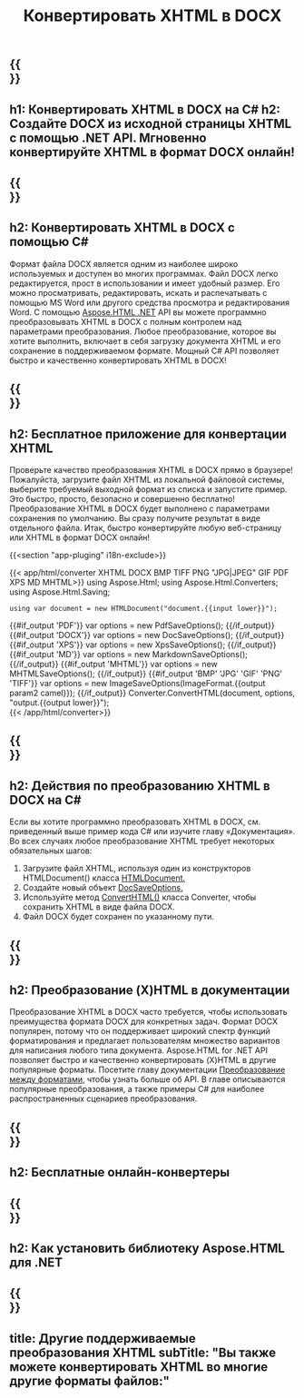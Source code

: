 ﻿---
translation: true
template: /templates/_template-conversion-child.md
title: Конвертировать XHTML в DOCX
description: Преобразование XHTML в DOCX на C#. Легко используйте API в любом приложении .NET. Попробуйте онлайн-конвертер XHTML в DOCX бесплатно!
url: /net/conversion/xhtml-to-docx/
family: html
platformtag: net
feature: conversion
informat: XHTML
outformat: DOCX
otherformats: PDF XPS GIF JPEG PNG TIFF BMP HTML MHTML MD
---

{{<section banner>}}
---
h1: Конвертировать XHTML в DOCX на C#
h2: Создайте DOCX из исходной страницы XHTML с помощью .NET API. Мгновенно конвертируйте XHTML в формат DOCX онлайн!
---

{{<section overview>}}
---
h2: Конвертировать XHTML в DOCX с помощью C#
---

Формат файла DOCX является одним из наиболее широко используемых и доступен во многих программах. Файл DOCX легко редактируется, прост в использовании и имеет удобный размер. Его можно просматривать, редактировать, искать и распечатывать с помощью MS Word или другого средства просмотра и редактирования Word. С помощью [Aspose.HTML .NET](https://products.aspose.com/html/net/) API вы можете программно преобразовывать XHTML в DOCX с полным контролем над параметрами преобразования. Любое преобразование, которое вы хотите выполнить, включает в себя загрузку документа XHTML и его сохранение в поддерживаемом формате. Мощный C# API позволяет быстро и качественно конвертировать XHTML в DOCX!

{{<section demos>}}
---
h2: Бесплатное приложение для конвертации XHTML
---

Проверьте качество преобразования XHTML в DOCX прямо в браузере! Пожалуйста, загрузите файл XHTML из локальной файловой системы, выберите требуемый выходной формат из списка и запустите пример. Это быстро, просто, безопасно и совершенно бесплатно! Преобразование XHTML в DOCX будет выполнено с параметрами сохранения по умолчанию. Вы сразу получите результат в виде отдельного файла. Итак, быстро конвертируйте любую веб-страницу или XHTML в формат DOCX онлайн!

{{<section "app-pluging" i18n-exclude>}}

{{< app/html/converter XHTML DOCX BMP TIFF PNG "JPG|JPEG" GIF PDF XPS MD MHTML>}}
using Aspose.Html;
using Aspose.Html.Converters;
using Aspose.Html.Saving;

    using var document = new HTMLDocument("document.{{input lower}}");
{{#if_output 'PDF'}}
    var options = new PdfSaveOptions();
{{/if_output}}
{{#if_output 'DOCX'}}
    var options = new DocSaveOptions();
{{/if_output}}
{{#if_output 'XPS'}}
    var options = new XpsSaveOptions();
{{/if_output}}
{{#if_output 'MD'}}
    var options = new MarkdownSaveOptions();
{{/if_output}}
{{#if_output 'MHTML'}}
    var options = new MHTMLSaveOptions();
{{/if_output}}
{{#if_output 'BMP' 'JPG' 'GIF' 'PNG' 'TIFF'}}
    var options = new ImageSaveOptions(ImageFormat.{{output param2 camel}});
{{/if_output}}
    Converter.ConvertHTML(document, options, "output.{{output lower}}");   
{{< /app/html/converter>}} 


{{<section steps>}}
---
h2: Действия по преобразованию XHTML в DOCX на C#
---

Если вы хотите программно преобразовать XHTML в DOCX, см. приведенный выше пример кода C# или изучите главу «Документация». Во всех случаях любое преобразование XHTML требует некоторых обязательных шагов:
1. Загрузите файл XHTML, используя один из конструкторов HTMLDocument() класса [HTMLDocument.](https://apireference.aspose.com/html/net/aspose.html/htmldocument)
1. Создайте новый объект [DocSaveOptions.](https://apireference.aspose.com/html/net/aspose.html.saving/docsaveoptions)
1. Используйте метод [ConvertHTML()](https://apireference.aspose.com/html/net/aspose.html.converters/converter/converthtml/) класса Converter, чтобы сохранить XHTML в виде файла DOCX.
1. Файл DOCX будет сохранен по указанному пути.

{{<section documentation>}}
---
h2: Преобразование (X)HTML в документации
---

Преобразование XHTML в DOCX часто требуется, чтобы использовать преимущества формата DOCX для конкретных задач. Формат DOCX популярен, потому что он поддерживает широкий спектр функций форматирования и предлагает пользователям множество вариантов для написания любого типа документа. Aspose.HTML for .NET API позволяет быстро и качественно конвертировать (X)HTML в другие популярные форматы. Посетите главу документации <a href="https://docs.aspose.com/html/net/converting-between-formats/" target="_blank">Преобразование между форматами</a>, чтобы узнать больше об API. В главе описываются популярные преобразования, а также примеры C# для наиболее распространенных сценариев преобразования.

{{<section online-converters>}}
---
h2: Бесплатные онлайн-конвертеры
---

{{<section get-started>}}
---
h2: Как установить библиотеку Aspose.HTML для .NET
---

{{<section other-conversions>}}
---
title: Другие поддерживаемые преобразования XHTML
subTitle: "Вы также можете конвертировать XHTML во многие другие форматы файлов:"
---